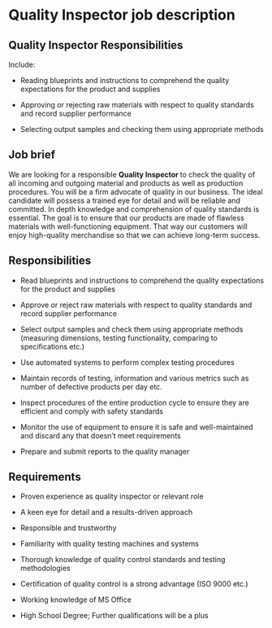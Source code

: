 # Quality Inspector job description


## Quality Inspector Responsibilities

Include:

* Reading blueprints and instructions to comprehend the quality expectations for the product and supplies

* Approving or rejecting raw materials with respect to quality standards and record supplier performance

* Selecting output samples and checking them using appropriate methods


## Job brief

We are looking for a responsible <b>Quality Inspector </b>to check the quality of all incoming and outgoing material and products as well as production procedures. You will be a firm advocate of quality in our business.
The ideal candidate will possess a trained eye for detail and will be reliable and committed. In depth knowledge and comprehension of quality standards is essential.
The goal is to ensure that our products are made of flawless materials with well-functioning equipment. That way our customers will enjoy high-quality merchandise so that we can achieve long-term success.


## Responsibilities

* Read blueprints and instructions to comprehend the quality expectations for the product and supplies

* Approve or reject raw materials with respect to quality standards and record supplier performance

* Select output samples and check them using appropriate methods (measuring dimensions, testing functionality, comparing to specifications etc.)

* Use automated systems to perform complex testing procedures

* Maintain records of testing, information and various metrics such as number of defective products per day etc.

* Inspect procedures of the entire production cycle to ensure they are efficient and comply with safety standards

* Monitor the use of equipment to ensure it is safe and well-maintained and discard any that doesn’t meet requirements

* Prepare and submit reports to the quality manager


## Requirements

* Proven experience as quality inspector or relevant role

* A keen eye for detail and a results-driven approach

* Responsible and trustworthy

* Familiarity with quality testing machines and systems

* Thorough knowledge of quality control standards and testing methodologies

* Certification of quality control is a strong advantage (ISO 9000 etc.)

* Working knowledge of MS Office

* High School Degree; Further qualifications will be a plus
